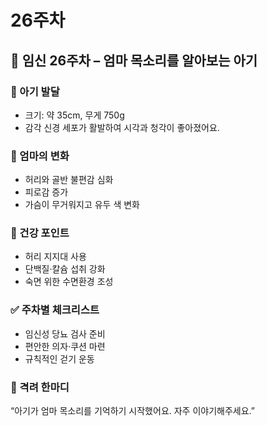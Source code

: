 # 26주차

## 🌸 임신 26주차 – 엄마 목소리를 알아보는 아기

### 🍼 아기 발달

- 크기: 약 35cm, 무게 750g
- 감각 신경 세포가 활발하여 시각과 청각이 좋아졌어요.

### 💛 엄마의 변화

- 허리와 골반 불편감 심화
- 피로감 증가
- 가슴이 무거워지고 유두 색 변화

### 🍎 건강 포인트

- 허리 지지대 사용
- 단백질·칼슘 섭취 강화
- 숙면 위한 수면환경 조성

### ✅ 주차별 체크리스트

- 임신성 당뇨 검사 준비
- 편안한 의자·쿠션 마련
- 규칙적인 걷기 운동

### 🌿 격려 한마디

“아기가 엄마 목소리를 기억하기 시작했어요. 자주 이야기해주세요.”
